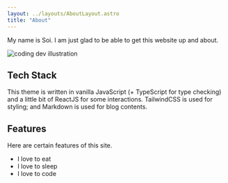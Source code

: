 ```yaml
---
layout: ../layouts/AboutLayout.astro
title: "About"
---
```


My name is Soi. I am just glad to be able to get this website up and about. 

<div>
  <img src="/assets/dev.svg" class="sm:w-1/2 mx-auto" alt="coding dev illustration">
</div>

## Tech Stack

This theme is written in vanilla JavaScript (+ TypeScript for type checking) and a little bit of ReactJS for some interactions. TailwindCSS is used for styling; and Markdown is used for blog contents.

## Features

Here are certain features of this site.

- I love to eat
- I love to sleep
- I love to code

